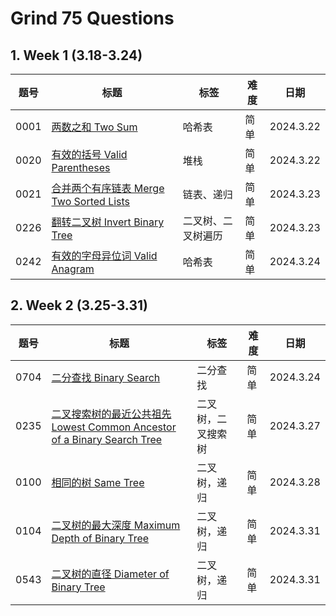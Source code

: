 # Grind 75 Questions

## 1. Week 1 (3.18-3.24)

| 题号 | 标题 | 标签 | 难度 | 日期 |
| ----------- | ----------- | ----------- | ----------- | ----------- |
| 0001 | [两数之和 Two Sum](/leetcode/0001_%E4%B8%A4%E6%95%B0%E4%B9%8B%E5%92%8C.md) | 哈希表 | 简单 | 2024.3.22
| 0020| [有效的括号 Valid Parentheses](https://leetcode.com/problems/valid-parentheses/) | 堆栈 | 简单 | 2024.3.22
| 0021| [合并两个有序链表 Merge Two Sorted Lists](https://leetcode.com/problems/merge-two-sorted-lists/) | 链表、递归 | 简单 | 2024.3.23
| 0226| [翻转二叉树 Invert Binary Tree](/leetcode/0226_翻转二叉树.md)| 二叉树、二叉树遍历 | 简单 | 2024.3.23
| 0242 | [有效的字母异位词 Valid Anagram](/leetcode/0242_%E6%9C%89%E6%95%88%E7%9A%84%E5%AD%97%E6%AF%8D%E5%BC%82%E4%BD%8D%E8%AF%8D.md) | 哈希表 | 简单 | 2024.3.24

## 2. Week 2 (3.25-3.31)
| 题号 | 标题 | 标签 | 难度 | 日期 |
| ----------- | ----------- | ----------- | ----------- | ----------- |
| 0704 | [二分查找 Binary Search](/leetcode/0704_%E4%BA%8C%E5%88%86%E6%9F%A5%E6%89%BE.md) | 二分查找 | 简单 | 2024.3.24
| 0235 | [二叉搜索树的最近公共祖先 Lowest Common Ancestor of a Binary Search Tree](/leetcode/0235_二叉搜索树的最近公共祖先.md) | 二叉树，二叉搜索树 | 简单 | 2024.3.27
| 0100 | [相同的树 Same Tree](/leetcode/0100_相同的树.md) | 二叉树，递归 | 简单 | 2024.3.28
| 0104 | [二叉树的最大深度 Maximum Depth of Binary Tree](/leetcode/0104_二叉树的最大深度.md) | 二叉树，递归 | 简单 | 2024.3.31
| 0543 | [二叉树的直径 Diameter of Binary Tree](/leetcode/0543_二叉树的直径.md) | 二叉树，递归 | 简单 | 2024.3.31